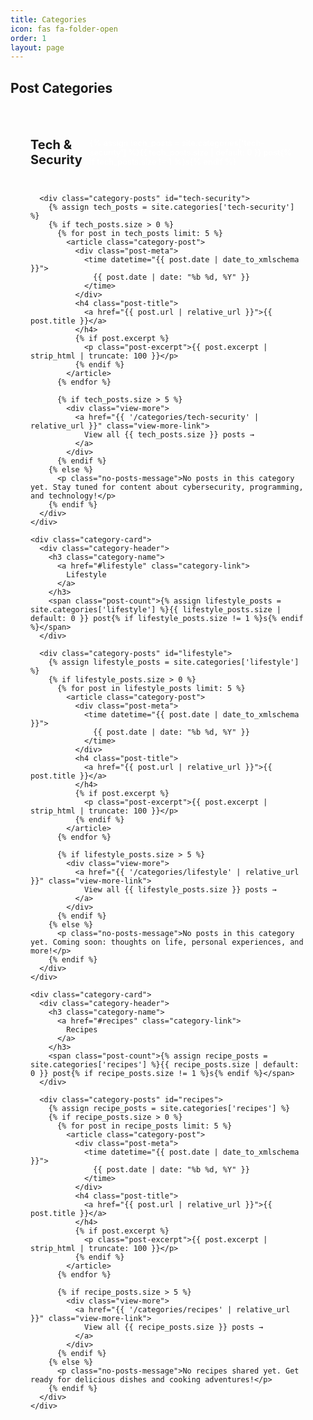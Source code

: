 ```yaml
---
title: Categories
icon: fas fa-folder-open
order: 1
layout: page
---
```


<div class="categories">
  <h2>Post Categories</h2>
  
  <div class="categories-grid">
    <div class="category-card">
      <div class="category-header">
        <h3 class="category-name">
          <a href="#tech-security" class="category-link">
            Tech & Security
          </a>
        </h3>
        <span class="post-count">{% assign tech_posts = site.categories['tech-security'] %}{{ tech_posts.size | default: 0 }} post{% if tech_posts.size != 1 %}s{% endif %}</span>
      </div>
      
      <div class="category-posts" id="tech-security">
        {% assign tech_posts = site.categories['tech-security'] %}
        {% if tech_posts.size > 0 %}
          {% for post in tech_posts limit: 5 %}
            <article class="category-post">
              <div class="post-meta">
                <time datetime="{{ post.date | date_to_xmlschema }}">
                  {{ post.date | date: "%b %d, %Y" }}
                </time>
              </div>
              <h4 class="post-title">
                <a href="{{ post.url | relative_url }}">{{ post.title }}</a>
              </h4>
              {% if post.excerpt %}
                <p class="post-excerpt">{{ post.excerpt | strip_html | truncate: 100 }}</p>
              {% endif %}
            </article>
          {% endfor %}
          
          {% if tech_posts.size > 5 %}
            <div class="view-more">
              <a href="{{ '/categories/tech-security' | relative_url }}" class="view-more-link">
                View all {{ tech_posts.size }} posts →
              </a>
            </div>
          {% endif %}
        {% else %}
          <p class="no-posts-message">No posts in this category yet. Stay tuned for content about cybersecurity, programming, and technology!</p>
        {% endif %}
      </div>
    </div>

    <div class="category-card">
      <div class="category-header">
        <h3 class="category-name">
          <a href="#lifestyle" class="category-link">
            Lifestyle
          </a>
        </h3>
        <span class="post-count">{% assign lifestyle_posts = site.categories['lifestyle'] %}{{ lifestyle_posts.size | default: 0 }} post{% if lifestyle_posts.size != 1 %}s{% endif %}</span>
      </div>
      
      <div class="category-posts" id="lifestyle">
        {% assign lifestyle_posts = site.categories['lifestyle'] %}
        {% if lifestyle_posts.size > 0 %}
          {% for post in lifestyle_posts limit: 5 %}
            <article class="category-post">
              <div class="post-meta">
                <time datetime="{{ post.date | date_to_xmlschema }}">
                  {{ post.date | date: "%b %d, %Y" }}
                </time>
              </div>
              <h4 class="post-title">
                <a href="{{ post.url | relative_url }}">{{ post.title }}</a>
              </h4>
              {% if post.excerpt %}
                <p class="post-excerpt">{{ post.excerpt | strip_html | truncate: 100 }}</p>
              {% endif %}
            </article>
          {% endfor %}
          
          {% if lifestyle_posts.size > 5 %}
            <div class="view-more">
              <a href="{{ '/categories/lifestyle' | relative_url }}" class="view-more-link">
                View all {{ lifestyle_posts.size }} posts →
              </a>
            </div>
          {% endif %}
        {% else %}
          <p class="no-posts-message">No posts in this category yet. Coming soon: thoughts on life, personal experiences, and more!</p>
        {% endif %}
      </div>
    </div>

    <div class="category-card">
      <div class="category-header">
        <h3 class="category-name">
          <a href="#recipes" class="category-link">
            Recipes
          </a>
        </h3>
        <span class="post-count">{% assign recipe_posts = site.categories['recipes'] %}{{ recipe_posts.size | default: 0 }} post{% if recipe_posts.size != 1 %}s{% endif %}</span>
      </div>
      
      <div class="category-posts" id="recipes">
        {% assign recipe_posts = site.categories['recipes'] %}
        {% if recipe_posts.size > 0 %}
          {% for post in recipe_posts limit: 5 %}
            <article class="category-post">
              <div class="post-meta">
                <time datetime="{{ post.date | date_to_xmlschema }}">
                  {{ post.date | date: "%b %d, %Y" }}
                </time>
              </div>
              <h4 class="post-title">
                <a href="{{ post.url | relative_url }}">{{ post.title }}</a>
              </h4>
              {% if post.excerpt %}
                <p class="post-excerpt">{{ post.excerpt | strip_html | truncate: 100 }}</p>
              {% endif %}
            </article>
          {% endfor %}
          
          {% if recipe_posts.size > 5 %}
            <div class="view-more">
              <a href="{{ '/categories/recipes' | relative_url }}" class="view-more-link">
                View all {{ recipe_posts.size }} posts →
              </a>
            </div>
          {% endif %}
        {% else %}
          <p class="no-posts-message">No recipes shared yet. Get ready for delicious dishes and cooking adventures!</p>
        {% endif %}
      </div>
    </div>
  </div>
</div>

<style>
.categories {
  .categories-grid {
    display: grid;
    grid-template-columns: repeat(auto-fit, minmax(350px, 1fr));
    gap: 2rem;
    margin-top: 2rem;
  }
  
  .category-card {
    background-color: var(--card-bg);
    border: 1px solid var(--border-color);
    border-radius: 12px;
    padding: 2rem;
    transition: all 0.3s ease;
    box-shadow: 0 2px 8px var(--shadow-color);
    
    &:hover {
      transform: translateY(-4px);
      box-shadow: 0 8px 24px var(--shadow-color);
    }
    
    .category-header {
      display: flex;
      justify-content: space-between;
      align-items: center;
      margin-bottom: 1.5rem;
      padding-bottom: 1rem;
      border-bottom: 2px solid var(--accent-color);
      
      .category-name {
        margin: 0;
        font-size: 1.25rem;
        
        .category-link {
          color: var(--text-color);
          text-decoration: none;
          
          &:hover {
            color: var(--accent-color);
          }
        }
      }
      
      .post-count {
        background-color: var(--accent-color);
        color: white;
        padding: 0.25rem 0.75rem;
        border-radius: 20px;
        font-size: 0.8rem;
        font-weight: 500;
      }
    }
    
    .category-posts {
      .category-post {
        padding: 1rem 0;
        border-bottom: 1px solid var(--border-color);
        
        &:last-child {
          border-bottom: none;
          padding-bottom: 0;
        }
        
        .post-meta {
          margin-bottom: 0.5rem;
          
          time {
            font-size: 0.9rem;
            color: var(--text-muted);
          }
        }
        
        .post-title {
          margin-bottom: 0.5rem;
          font-size: 1rem;
          
          a {
            color: var(--text-color);
            text-decoration: none;
            
            &:hover {
              color: var(--accent-color);
            }
          }
        }
        
        .post-excerpt {
          color: var(--text-muted);
          font-size: 0.9rem;
          line-height: 1.5;
          margin: 0;
        }
      }
      
      .view-more {
        margin-top: 1rem;
        padding-top: 1rem;
        border-top: 1px solid var(--border-color);
        
        .view-more-link {
          color: var(--accent-color);
          text-decoration: none;
          font-weight: 500;
          
          &:hover {
            text-decoration: underline;
          }
        }
      }
    }
  }
  
  .no-categories {
    text-align: center;
    padding: 3rem 2rem;
    background-color: var(--card-bg);
    border: 1px solid var(--border-color);
    border-radius: 12px;
    margin-top: 2rem;
    
    p {
      color: var(--text-muted);
      font-size: 1.1rem;
      margin: 0;
    }
  }
  
  .no-posts-message {
    color: var(--text-muted);
    font-style: italic;
    text-align: center;
    padding: 2rem 1rem;
    background-color: var(--hover-bg);
    border-radius: 8px;
    margin: 1rem 0;
    border: 1px solid var(--border-color);
  }
}

@media (max-width: 768px) {
  .categories .categories-grid {
    grid-template-columns: 1fr;
    gap: 1.5rem;
  }
  
  .categories .category-card {
    padding: 1.5rem;
  }
}
</style>
